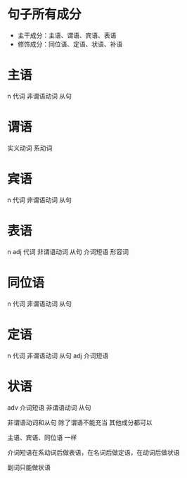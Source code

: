 # 句子所有成分
- 主干成分：主语、谓语、宾语、表语
- 修饰成分：同位语、定语、状语、补语


# 主语
n
代词
非谓语动词
从句

# 谓语
实义动词
系动词

# 宾语
n
代词
非谓语动词
从句

# 表语
n
adj
代词
非谓语动词
从句
介词短语
形容词

# 同位语
n
代词
非谓语动词
从句

# 定语
n
代词
非谓语动词
从句
adj
介词短语

# 状语
adv
介词短语
非谓语动词
从句


非谓语动词和从句  除了谓语不能充当 其他成分都可以

主语、宾语、同位语 一样

介词短语在系动词后做表语，在名词后做定语，在动词后做状语

副词只能做状语